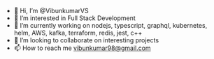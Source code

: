 - 👋 Hi, I’m @VibunkumarVS
- 👀 I’m interested in Full Stack Development
- 🌱 I’m currently working on nodejs, typescript, graphql, kubernetes, helm, AWS, kafka, terraform, redis,  jest, c++
- 💞️ I’m looking to collaborate on interesting projects
- 📫 How to reach me vibunkumar98@gmail.com

<!---
VibunkumarVS/VibunkumarVS is a ✨ special ✨ repository because its `README.md` (this file) appears on your GitHub profile.
You can click the Preview link to take a look at your changes.
--->
